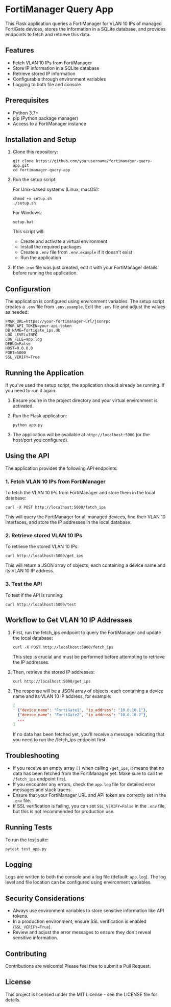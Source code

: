 # FortiManager Query App

This Flask application queries a FortiManager for VLAN 10 IPs of managed FortiGate devices, stores the information in a SQLite database, and provides endpoints to fetch and retrieve this data.

## Features

- Fetch VLAN 10 IPs from FortiManager
- Store IP information in a SQLite database
- Retrieve stored IP information
- Configurable through environment variables
- Logging to both file and console

## Prerequisites

- Python 3.7+
- pip (Python package manager)
- Access to a FortiManager instance

## Installation and Setup

1. Clone this repository:
   ```
   git clone https://github.com/yourusername/fortimanager-query-app.git
   cd fortimanager-query-app
   ```

2. Run the setup script:
   
   For Unix-based systems (Linux, macOS):
   ```
   chmod +x setup.sh
   ./setup.sh
   ```

   For Windows:
   ```
   setup.bat
   ```

   This script will:
   - Create and activate a virtual environment
   - Install the required packages
   - Create a `.env` file from `.env.example` if it doesn't exist
   - Run the application

3. If the `.env` file was just created, edit it with your FortiManager details before running the application.

## Configuration

The application is configured using environment variables. The setup script creates a `.env` file from `.env.example`. Edit the `.env` file and adjust the values as needed:

```
FMGR_URL=https://your-fortimanager-url/jsonrpc
FMGR_API_TOKEN=your-api-token
DB_NAME=fortigate_ips.db
LOG_LEVEL=INFO
LOG_FILE=app.log
DEBUG=False
HOST=0.0.0.0
PORT=5000
SSL_VERIFY=True
```

## Running the Application

If you've used the setup script, the application should already be running. If you need to run it again:

1. Ensure you're in the project directory and your virtual environment is activated.

2. Run the Flask application:
   ```
   python app.py
   ```

3. The application will be available at `http://localhost:5000` (or the host/port you configured).

## Using the API

The application provides the following API endpoints:

### 1. Fetch VLAN 10 IPs from FortiManager

To fetch the VLAN 10 IPs from FortiManager and store them in the local database:

```
curl -X POST http://localhost:5000/fetch_ips
```

This will query the FortiManager for all managed devices, find their VLAN 10 interfaces, and store the IP addresses in the local database.

### 2. Retrieve stored VLAN 10 IPs

To retrieve the stored VLAN 10 IPs:

```
curl http://localhost:5000/get_ips
```

This will return a JSON array of objects, each containing a device name and its VLAN 10 IP address.

### 3. Test the API

To test if the API is running:

```
curl http://localhost:5000/test
```

## Workflow to Get VLAN 10 IP Addresses

1. First, run the fetch_ips endpoint to query the FortiManager and update the local database:
   ```
   curl -X POST http://localhost:5000/fetch_ips
   ```
   This step is crucial and must be performed before attempting to retrieve the IP addresses.

2. Then, retrieve the stored IP addresses:
   ```
   curl http://localhost:5000/get_ips
   ```

3. The response will be a JSON array of objects, each containing a device name and its VLAN 10 IP address, for example:
   ```json
   [
     {"device_name": "FortiGate1", "ip_address": "10.0.10.1"},
     {"device_name": "FortiGate2", "ip_address": "10.0.10.2"},
     ...
   ]
   ```

   If no data has been fetched yet, you'll receive a message indicating that you need to run the /fetch_ips endpoint first.

## Troubleshooting

- If you receive an empty array `[]` when calling `/get_ips`, it means that no data has been fetched from the FortiManager yet. Make sure to call the `/fetch_ips` endpoint first.
- If you encounter any errors, check the `app.log` file for detailed error messages and stack traces.
- Ensure that your FortiManager URL and API token are correctly set in the `.env` file.
- If SSL verification is failing, you can set `SSL_VERIFY=False` in the `.env` file, but this is not recommended for production use.

## Running Tests

To run the test suite:

```
pytest test_app.py
```

## Logging

Logs are written to both the console and a log file (default: `app.log`). The log level and file location can be configured using environment variables.

## Security Considerations

- Always use environment variables to store sensitive information like API tokens.
- In a production environment, ensure SSL verification is enabled (`SSL_VERIFY=True`).
- Review and adjust the error messages to ensure they don't reveal sensitive information.

## Contributing

Contributions are welcome! Please feel free to submit a Pull Request.

## License

This project is licensed under the MIT License - see the LICENSE file for details.
